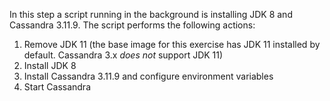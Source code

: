 In this step a script running in the background is installing JDK 8 and Cassandra 3.11.9. The script performs the following actions:

1. Remove JDK 11 (the base image for this exercise has JDK 11 installed by default. Cassandra 3.x *does not* support JDK 11)
2. Install JDK 8
3. Install Cassandra 3.11.9 and configure environment variables
4. Start Cassandra